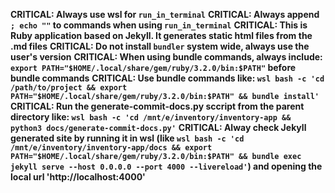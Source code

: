 **CRITICAL: Always use wsl for `run_in_terminal`**
**CRITICAL: Always append `; echo ""` to commands when using `run_in_terminal`**
**CRITICAL: This is Ruby application based on Jekyll. It generates static html files from the .md files**
**CRITICAL: Do not install `bundler` system wide, always use the user's version**
**CRITICAL: When using bundle commands, always include: `export PATH="$HOME/.local/share/gem/ruby/3.2.0/bin:$PATH"` before bundle commands**
**CRITICAL: Use bundle commands like: `wsl bash -c 'cd /path/to/project && export PATH="$HOME/.local/share/gem/ruby/3.2.0/bin:$PATH" && bundle install'`**
**CRITICAL: Run the generate-commit-docs.py sccript from the parent directory like: `wsl bash -c 'cd /mnt/e/inventory/inventory-app && python3 docs/generate-commit-docs.py'`**
**CRITICAL: Alway check Jekyll generated site by running it in wsl (like `wsl bash -c 'cd /mnt/e/inventory/inventory-app/docs && export PATH="$HOME/.local/share/gem/ruby/3.2.0/bin:$PATH" && bundle exec jekyll serve --host 0.0.0.0 --port 4000 --livereload'`) and opening the local url 'http://localhost:4000'**
